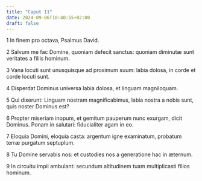 ```yaml
---
title: "Caput 11"
date: 2024-09-06T18:40:55+02:00
draft: false
---
```




1 In finem pro octava, Psalmus David.

2 Salvum me fac Domine, quoniam defecit sanctus: quoniam diminutæ sunt veritates a filiis hominum.

3 Vana locuti sunt unusquisque ad proximum suum: labia dolosa, in corde et corde locuti sunt.

4 Disperdat Dominus universa labia dolosa, et linguam magniloquam.

5 Qui dixerunt: Linguam nostram magnificabimus, labia nostra a nobis sunt, quis noster Dominus est?

6 Propter miseriam inopum, et gemitum pauperum nunc exurgam, dicit Dominus. Ponam in salutari: fiducialiter agam in eo.

7 Eloquia Domini, eloquia casta: argentum igne examinatum, probatum terræ purgatum septuplum.

8 Tu Domine servabis nos: et custodies nos a generatione hac in æternum.

9 In circuitu impii ambulant: secundum altitudinem tuam multiplicasti filios hominum.

